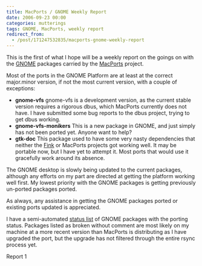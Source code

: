 ```yaml
---
title: MacPorts / GNOME Weekly Report
date: 2006-09-23 00:00
categories: mutterings
tags: GNOME, MacPorts, weekly report
redirect_from:
  - /post/171247532835/macports-gnome-weekly-report
---
```

This is the first of what I hope will be a weekly report on the goings on with the [GNOME](http://www.gnome.org) packages carried by the [MacPorts](http://www.macports.org) project.

Most of the ports in the GNOME Platform are at least at the correct major.minor version, if not the most current version, with a couple of exceptions:
* __gnome-vfs__ gnome-vfs is a development version, as the current stable version requires a rigorous dbus, which MacPorts currently does not have. I have submitted some bug reports to the dbus project, trying to get dbus working.
* __gnome-vfs-monikers__ This is a new package in GNOME, and just simply has not been ported yet. Anyone want to help?
* __gtk-doc__ This package used to have some very nasty dependencies that neither the [Fink](http://www.finkproject.org) or MacPorts projects got working well. It may be portable now, but I have yet to attempt it. Most ports that would use it gracefully work around its absence.

The GNOME desktop is slowly being updated to the current packages, although any efforts on my part are directed at getting the platform working well first. My lowest priority with the GNOME packages is getting previously un-ported packages ported.

As always, any assistance in getting the GNOME packages ported or existing ports updated is appreciated.

I have a semi-automated [status list](http://homepage.mac.com/rhwood/macports/gnome.html) of GNOME packages with the porting status. Packages listed as broken without comment are most likely on my machine at a more recent version than MacPorts is distributing as I have upgraded the port, but the upgrade has not filtered through the entire rsync process yet.

Report 1
